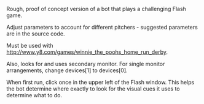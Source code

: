 Rough, proof of concept version of a bot that plays a challenging Flash game.

Adjust parameters to account for different pitchers - suggested parameters are in the source code.

Must be used with http://www.y8.com/games/winnie_the_poohs_home_run_derby.

Also, looks for and uses secondary monitor. For single monitor arrangements, change devices[1] to devices[0].

When first run, click once in the upper left of the Flash window. This helps the bot determine where exactly to look for the visual cues it uses to determine what to do.
